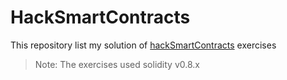 # HackSmartContracts

This repository list my solution of [hackSmartContracts](https://github.com/clesaege/HackSmartContract/blob/master/contracts/SolidityHackingWorkshopV8.sol) exercises

>Note: The exercises used solidity v0.8.x
